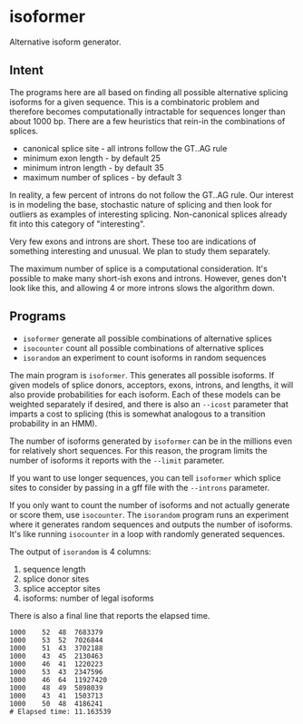 isoformer
=========

Alternative isoform generator.

Intent
------

The programs here are all based on finding all possible alternative splicing
isoforms for a given sequence. This is a combinatoric problem and therefore
becomes computationally intractable for sequences longer than about 1000 bp.
There are a few heuristics that rein-in the combinations of splices.

+ canonical splice site - all introns follow the GT..AG rule
+ minimum exon length - by default 25
+ minimum intron length - by default 35
+ maximum number of splices - by default 3

In reality, a few percent of introns do not follow the GT..AG rule. Our
interest is in modeling the base, stochastic nature of splicing and then look
for outliers as examples of interesting splicing. Non-canonical splices already
fit into this category of "interesting".

Very few exons and introns are short. These too are indications of something
interesting and unusual. We plan to study them separately.

The maximum number of splice is a computational consideration. It's possible to
make many short-ish exons and introns. However, genes don't look like this, and
allowing 4 or more introns slows the algorithm down.

Programs
--------

+ `isoformer` generate all possible combinations of alternative splices
+ `isocounter` count all possible combinations of alternative splices
+ `isorandom` an experiment to count isoforms in random sequences

The main program is `isoformer`. This generates all possible isoforms. If given
models of splice donors, acceptors, exons, introns, and lengths, it will also
provide probabilities for each isoform. Each of these models can be weighted
separately if desired, and there is also an `--icost` parameter that imparts a
cost to splicing (this is somewhat analogous to a transition probability in an
HMM).

The number of isoforms generated by `isoformer` can be in the millions even for
relatively short sequences. For this reason, the program limits the number of
isoforms it reports with the `--limit` parameter.

If you want to use longer sequences, you can tell `isoformer` which splice
sites to consider by passing in a gff file with the `--introns` parameter.

If you only want to count the number of isoforms and not actually generate or
score them, use `isocounter`. The `isorandom` program runs an experiment where
it generates random sequences and outputs the number of isoforms. It's like
running `isocounter` in a loop with randomly generated sequences.

The output of `isorandom` is 4 columns:
1. sequence length
2. splice donor sites
3. splice acceptor sites
4. isoforms: number of legal isoforms

There is also a final line that reports the elapsed time.

```
1000	52	48	7683379
1000	53	52	7026844
1000	51	43	3702188
1000	43	45	2130463
1000	46	41	1220223
1000	53	43	2347596
1000	46	64	11927420
1000	48	49	5898039
1000	43	41	1503713
1000	50	48	4186241
# Elapsed time: 11.163539
```


